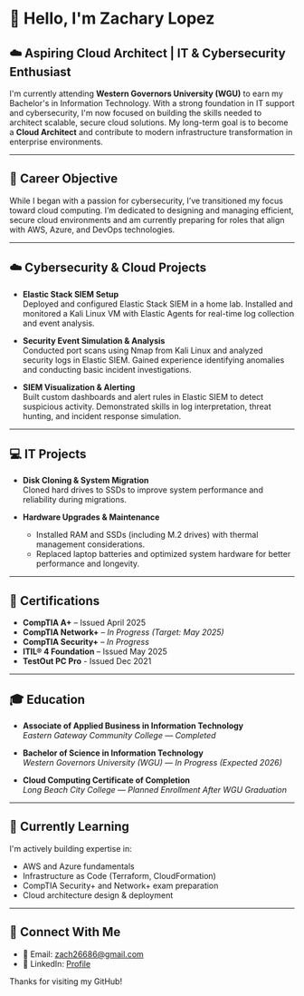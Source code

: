 # 👋 Hello, I'm Zachary Lopez

## ☁️ Aspiring Cloud Architect | IT & Cybersecurity Enthusiast

I'm currently attending **Western Governors University (WGU)** to earn my Bachelor's in Information Technology. With a strong foundation in IT support and cybersecurity, I'm now focused on building the skills needed to architect scalable, secure cloud solutions. My long-term goal is to become a **Cloud Architect** and contribute to modern infrastructure transformation in enterprise environments.

---

## 🎯 Career Objective

While I began with a passion for cybersecurity, I’ve transitioned my focus toward cloud computing. I’m dedicated to designing and managing efficient, secure cloud environments and am currently preparing for roles that align with AWS, Azure, and DevOps technologies.

---

## ☁️ Cybersecurity & Cloud Projects

- **Elastic Stack SIEM Setup**  
  Deployed and configured Elastic Stack SIEM in a home lab. Installed and monitored a Kali Linux VM with Elastic Agents for real-time log collection and event analysis.

- **Security Event Simulation & Analysis**  
  Conducted port scans using Nmap from Kali Linux and analyzed security logs in Elastic SIEM. Gained experience identifying anomalies and conducting basic incident investigations.

- **SIEM Visualization & Alerting**  
  Built custom dashboards and alert rules in Elastic SIEM to detect suspicious activity. Demonstrated skills in log interpretation, threat hunting, and incident response simulation.

---

## 💻 IT Projects

- **Disk Cloning & System Migration**  
  Cloned hard drives to SSDs to improve system performance and reliability during migrations.

- **Hardware Upgrades & Maintenance**  
  - Installed RAM and SSDs (including M.2 drives) with thermal management considerations.  
  - Replaced laptop batteries and optimized system hardware for better performance and longevity.

---

## 📜 Certifications

- **CompTIA A+** – Issued April 2025
- **CompTIA Network+** – *In Progress (Target: May 2025)*
- **CompTIA Security+** – *In Progress*  
- **ITIL® 4 Foundation** – Issued May 2025  
- **TestOut PC Pro** - Issued Dec 2021  

---

## 🎓 Education

- **Associate of Applied Business in Information Technology**  
  *Eastern Gateway Community College* — *Completed*

- **Bachelor of Science in Information Technology**  
  *Western Governors University (WGU)* — *In Progress (Expected 2026)*

- **Cloud Computing Certificate of Completion**  
  *Long Beach City College* — *Planned Enrollment After WGU Graduation*

---

## 🌱 Currently Learning

I'm actively building expertise in:
- AWS and Azure fundamentals  
- Infrastructure as Code (Terraform, CloudFormation)  
- CompTIA Security+ and Network+ exam preparation  
- Cloud architecture design & deployment  

---

## 🔗 Connect With Me

- 📧 Email: zach26686@gmail.com
- 💼 LinkedIn: [Profile](https://www.linkedin.com/in/zachary-lopez-6a4a4b2b9/)   

Thanks for visiting my GitHub!
